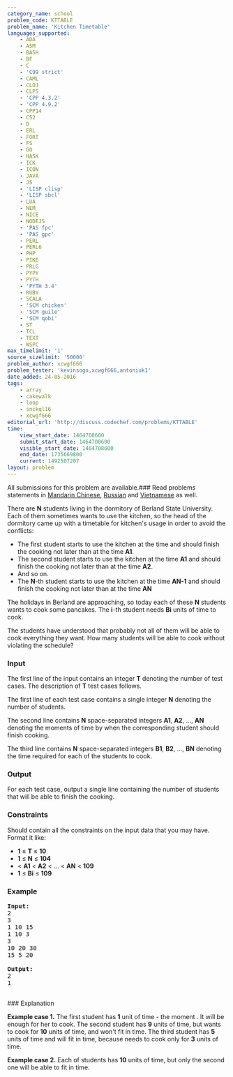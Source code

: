 ```yaml
---
category_name: school
problem_code: KTTABLE
problem_name: 'Kitchen Timetable'
languages_supported:
    - ADA
    - ASM
    - BASH
    - BF
    - C
    - 'C99 strict'
    - CAML
    - CLOJ
    - CLPS
    - 'CPP 4.3.2'
    - 'CPP 4.9.2'
    - CPP14
    - CS2
    - D
    - ERL
    - FORT
    - FS
    - GO
    - HASK
    - ICK
    - ICON
    - JAVA
    - JS
    - 'LISP clisp'
    - 'LISP sbcl'
    - LUA
    - NEM
    - NICE
    - NODEJS
    - 'PAS fpc'
    - 'PAS gpc'
    - PERL
    - PERL6
    - PHP
    - PIKE
    - PRLG
    - PYPY
    - PYTH
    - 'PYTH 3.4'
    - RUBY
    - SCALA
    - 'SCM chicken'
    - 'SCM guile'
    - 'SCM qobi'
    - ST
    - TCL
    - TEXT
    - WSPC
max_timelimit: '1'
source_sizelimit: '50000'
problem_author: xcwgf666
problem_tester: 'kevinsogo,xcwgf666,antoniuk1'
date_added: 24-05-2016
tags:
    - array
    - cakewalk
    - loop
    - snckql16
    - xcwgf666
editorial_url: 'http://discuss.codechef.com/problems/KTTABLE'
time:
    view_start_date: 1464708600
    submit_start_date: 1464708600
    visible_start_date: 1464708600
    end_date: 1735669800
    current: 1492507207
layout: problem
---
```

All submissions for this problem are available.###  Read problems statements in [Mandarin Chinese](http://www.codechef.com/download/translated/SNCKQL16/mandarin/KTTABLE.pdf), [Russian](http://www.codechef.com/download/translated/SNCKQL16/russian/KTTABLE.pdf) and [Vietnamese](http://www.codechef.com/download/translated/SNCKQL16/vietnamese/KTTABLE.pdf) as well.

There are **N** students living in the dormitory of Berland State University. Each of them sometimes wants to use the kitchen, so the head of the dormitory came up with a timetable for kitchen's usage in order to avoid the conflicts:

- The first student starts to use the kitchen at the time  and should finish the cooking not later than at the time **A1**.
- The second student starts to use the kitchen at the time **A1** and should finish the cooking not later than at the time **A2**.
- And so on.
- The **N**-th student starts to use the kitchen at the time **AN-1** and should finish the cooking not later than at the time **AN**

The holidays in Berland are approaching, so today each of these **N** students wants to cook some pancakes. The **i**-th student needs **Bi** units of time to cook.

The students have understood that probably not all of them will be able to cook everything they want. How many students will be able to cook without violating the schedule?

### Input

The first line of the input contains an integer **T** denoting the number of test cases. The description of **T** test cases follows.

The first line of each test case contains a single integer **N** denoting the number of students.

The second line contains **N** space-separated integers **A1**, **A2**, ..., **AN** denoting the moments of time by when the corresponding student should finish cooking.

The third line contains **N** space-separated integers **B1**, **B2**, ..., **BN** denoting the time required for each of the students to cook.

### Output

For each test case, output a single line containing the number of students that will be able to finish the cooking.

### Constraints

Should contain all the constraints on the input data that you may have. Format it like:

- **1** ≤ **T** ≤ **10**
- **1** ≤ **N** ≤ **104**
- < **A1** < **A2** < ... < **AN** < **109**
- **1** ≤ **Bi** ≤ **109**

### Example

<pre><b>Input:</b>
<tt>2
3
1 10 15
1 10 3
3
10 20 30
15 5 20</tt>

<b>Output:</b>
<tt>2
1</tt>

</pre>### Explanation
**Example case 1.** The first student has **1** unit of time - the moment . It will be enough for her to cook. The second student has **9** units of time, but wants to cook for **10** units of time, and won't fit in time. The third student has **5** units of time and will fit in time, because needs to cook only for **3** units of time.

**Example case 2.** Each of students has **10** units of time, but only the second one will be able to fit in time.
